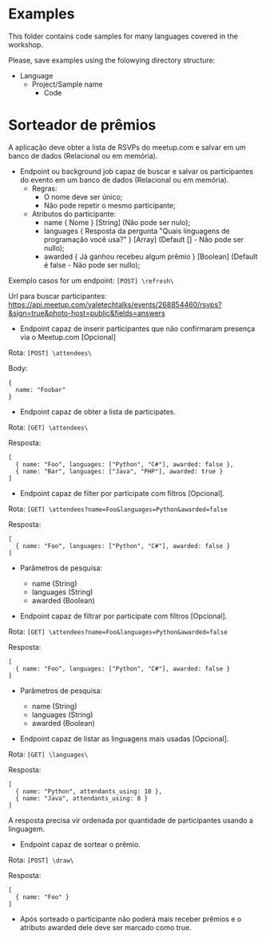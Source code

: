 # Examples

This folder contains code samples for many languages covered in the workshop.

Please, save examples using the folowying directory structure:

- Language
  + Project/Sample name
    * Code

# Sorteador de prêmios

A aplicação deve obter a lista de RSVPs do meetup.com e salvar em um banco de dados (Relacional ou em memória).

- Endpoint ou background job capaz de buscar e salvar os participantes do evento em um banco de dados (Relacional ou em memória).
  - Regras:
    - O nome deve ser único;
    - Não pode repetir o mesmo participante;
  - Atributos do participante:
    - name { Nome } [String] (Não pode ser nulo);
    - languages { Resposta da pergunta "Quais linguagens de programação você usa?" } [Array] (Default [] - Não pode ser nullo);
    - awarded { Já ganhou recebeu algum prêmio } [Boolean] (Default é false - Não pode ser nullo);

Exemplo casos for um endpoint: `[POST] \refresh\`

Url para buscar participantes: https://api.meetup.com/valetechtalks/events/268854460/rsvps?&sign=true&photo-host=public&fields=answers

- Endpoint capaz de inserir participantes que não confirmaram presença via o Meetup.com [Opcional] 

Rota: `[POST] \attendees\`

Body: 
```
{
  name: "Foobar"
}
```

- Endpoint capaz de obter a lista de participates.

Rota: `[GET] \attendees\`

Resposta:
```
[
  { name: "Foo", languages: ["Python", "C#"], awarded: false },
  { name: "Bar", languages: ["Java", "PHP"], awarded: true }
]
```

- Endpoint capaz de filter por participate com filtros [Opcional].

Rota: `[GET] \attendees?name=Foo&languages=Python&awarded=false`

Resposta:
```
[
  { name: "Foo", languages: ["Python", "C#"], awarded: false }
]
```
  - Parâmetros de pesquisa:
    - name (String)
    - languages (String)
    - awarded (Boolean)
    
- Endpoint capaz de filtrar por participate com filtros [Opcional].

Rota: `[GET] \attendees?name=Foo&languages=Python&awarded=false`

Resposta:
```
[
  { name: "Foo", languages: ["Python", "C#"], awarded: false }
]
```
  - Parâmetros de pesquisa:
    - name (String)
    - languages (String)
    - awarded (Boolean)
    
- Endpoint capaz de listar as linguagens mais usadas [Opcional].

Rota: `[GET] \languages\`

Resposta:
```
[
  { name: "Python", attendants_using: 10 },
  { name: "Java", attendants_using: 8 }
]
```
A resposta precisa vir ordenada por quantidade de participantes usando a linguagem.

- Endpoint capaz de sortear o prêmio.

Rota: `[POST] \draw\`

Resposta:
```
[
  { name: "Foo" }
]
```
  - Após sorteado o participante não poderá mais receber prêmios e o atributo awarded dele deve ser marcado como true.